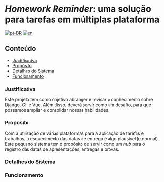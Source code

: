 # *Homework Reminder*: uma solução para tarefas em múltiplas plataforma

[![pt-BR](https://img.shields.io/badge/lang-pt--BR-green.svg)](README.md)
[![en](https://img.shields.io/badge/lang-en-red.svg)](README.en-US.md)

## Conteúdo
- [Justificativa](#justificativa)
- [Propósito](#propósito)
- [Detalhes do Sistema](#detalhes-do-sistema)
- [Funcionamento](#funcionamento)
<!-- - [Instalação](#instalação) -->

### Justificativa
Este projeto tem como objetivo abranger e revisar o conhecimento sobre Django, Git e Vue. Além disso, deverá servir como um desafio, para que possamos ampliar e consolidar nossas habilidades.

### Propósito
Com a utilização de várias plataformas para a aplicação de tarefas e trabalhos, o esquecimento das datas de entrega é algo plausível (e normal). Este pequeno sistema tem o propósito de servir como um *hub* para o registro das datas de apresentações, entregas e provas.

### Detalhes do Sistema

### Funcionamento
<!-- ### Instalação -->
